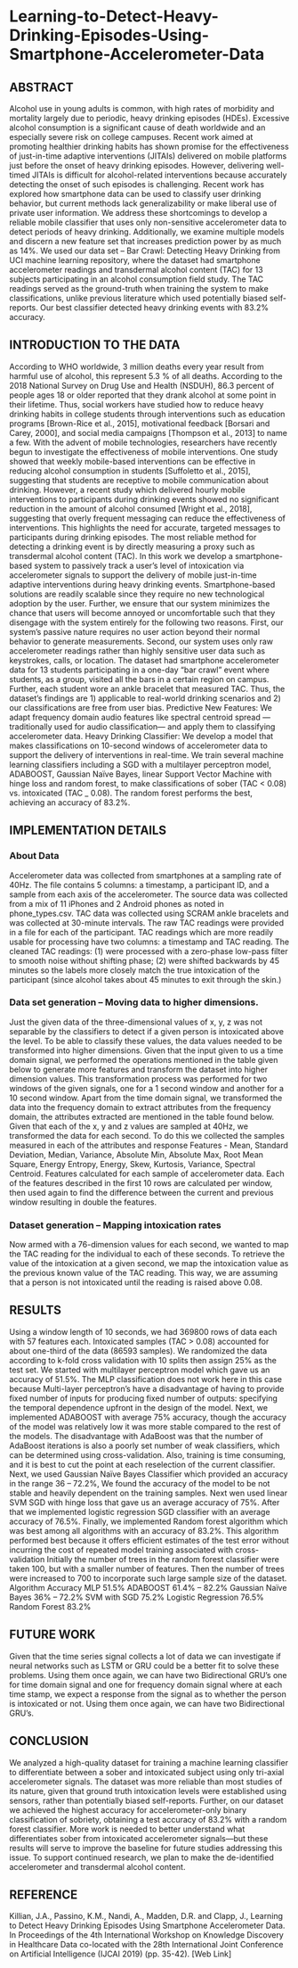 # Learning-to-Detect-Heavy-Drinking-Episodes-Using-Smartphone-Accelerometer-Data
## ABSTRACT
Alcohol use in young adults is common, with high rates of morbidity and mortality largely due to periodic, heavy drinking episodes (HDEs). Excessive alcohol consumption is a significant cause of death worldwide and an especially severe risk on college campuses. Recent work aimed at promoting healthier drinking habits has shown promise for the effectiveness of just-in-time adaptive interventions (JITAIs) delivered on mobile platforms just before the onset of heavy drinking episodes. However, delivering well-timed JITAIs is difficult for alcohol-related interventions because accurately detecting the onset of such episodes is challenging. Recent work has explored how smartphone data can be used to classify user drinking behavior, but current methods lack generalizability or make liberal use of private user information. We address these shortcomings to develop a reliable mobile classifier that uses only non-sensitive accelerometer data to detect periods of heavy drinking. Additionally, we examine multiple models and discern a new feature set that increases prediction power by as much as 14%. We used our data set – Bar Crawl: Detecting Heavy Drinking from UCI machine learning repository, where the dataset had smartphone accelerometer readings and transdermal alcohol content (TAC) for 13 subjects participating in an alcohol consumption field study. The TAC readings served as the ground-truth when training the system to make classifications, unlike previous literature which used potentially biased self-reports. Our best classifier detected heavy drinking events with 83.2% accuracy.
## INTRODUCTION TO THE DATA
According to WHO worldwide, 3 million deaths every year result from harmful use of alcohol, this represent 5.3 % of all deaths. According to the 2018 National Survey on Drug Use and Health (NSDUH), 86.3 percent of people ages 18 or older reported that they drank alcohol at some point in their lifetime. Thus, social workers have studied how to reduce heavy drinking habits in college students through interventions such as education programs [Brown-Rice et al., 2015], motivational
feedback [Borsari and Carey, 2000], and social media campaigns [Thompson et al., 2013] to name a few. With the advent of mobile technologies, researchers have recently begun to investigate the effectiveness of mobile interventions. One study showed that weekly mobile-based interventions can be effective in reducing alcohol consumption in students [Suffoletto et al., 2015], suggesting that students are receptive to mobile communication about drinking. However, a recent study which delivered hourly mobile interventions to participants during drinking events showed no significant reduction in the amount of alcohol consumed [Wright et al.,
2018], suggesting that overly frequent messaging can reduce the effectiveness of interventions. This highlights the need for accurate, targeted messages to participants during drinking episodes. The most reliable method for detecting a drinking event is by directly measuring a proxy such as transdermal alcohol content (TAC).
In this work we develop a smartphone-based system to passively track a user’s level of intoxication via accelerometer signals to support the delivery of mobile just-in-time adaptive interventions during heavy drinking events. Smartphone-based solutions are readily scalable since they require no new technological adoption by the user. Further, we ensure that our system minimizes the chance that users will become annoyed or uncomfortable such that they disengage with the system entirely for the following two reasons. First, our system’s passive nature requires no user action beyond their normal behavior to generate measurements. Second, our system uses only raw accelerometer readings rather than highly sensitive user data such as keystrokes, calls, or location. The dataset had smartphone accelerometer data for 13 students participating in a one-day “bar crawl” event where students, as a group, visited all the bars in a certain region on campus. Further, each student wore an ankle bracelet that measured TAC. Thus, the dataset’s findings are 1) applicable to real-world drinking scenarios and 2) our classifications are free from user bias.
Predictive New Features: We adapt frequency domain audio features like spectral centroid spread —traditionally used for audio classification— and apply them to classifying accelerometer data.
Heavy Drinking Classifier: We develop a model that makes
classifications on 10-second windows of accelerometer data to
support the delivery of interventions in real-time. We train several machine learning classifiers including a SGD with a multilayer perceptron model, ADABOOST, Gaussian Naïve Bayes, linear Support Vector Machine with hinge loss and random forest, to make classifications of sober (TAC < 0.08) vs. intoxicated (TAC _ 0.08). The random forest performs the best, achieving an accuracy of 83.2%.
## IMPLEMENTATION DETAILS
### About Data
Accelerometer data was collected from smartphones at a sampling rate of 40Hz. The file contains 5 columns: a timestamp, a participant ID, and a sample from each axis of the accelerometer. The source data was collected from a mix of 11 iPhones and 2 Android phones as noted in phone_types.csv. TAC data was collected using SCRAM ankle bracelets and was collected at 30-minute intervals. The raw TAC readings were
provided in a file for each of the participant. TAC readings which are more readily usable for processing have two columns: a timestamp and TAC reading. The cleaned TAC readings: (1) were processed with a zero-phase low-pass filter to smooth noise without shifting phase; (2) were shifted backwards by 45 minutes so the labels more closely match the true intoxication of the participant (since alcohol takes about 45 minutes to exit through the skin.)
### Data set generation – Moving data to higher dimensions.
Just the given data of the three-dimensional values of x, y, z was not separable by the classifiers to detect if a given person is intoxicated above the level. To be able to classify these values, the data values needed to be transformed into higher dimensions. Given that the input given to us a time domain signal, we performed the operations mentioned in the table given below to generate more features and transform the dataset into higher dimension values. This transformation process was performed for two windows of the given signals, one for a 1 second window and another for a 10 second window. Apart from the time domain signal, we transformed the data into the frequency domain to extract attributes from the frequency domain, the attributes extracted are mentioned in the table found below. Given that each of the x, y and z values are sampled at 40Hz, we transformed the data for each second. To do this we collected the samples measured in each of the attributes and response
Features - 
Mean,
Standard Deviation,
Median,
Variance,
Absolute Min,
Absolute Max,
Root Mean Square,
Energy Entropy,
Energy,
Skew,
Kurtosis,
Variance,
Spectral Centroid.
Features calculated for each sample of accelerometer data. Each of the features described in the first 10 rows are calculated per window, then used again to find the difference between the current and previous window resulting in double the features.
### Dataset generation – Mapping intoxication rates
Now armed with a 76-dimension values for each second, we wanted to map the TAC reading for the individual to each of these seconds. To retrieve the value of the intoxication at a given second, we map the intoxication value as the previous known value of the TAC reading. This way, we are assuming that a person is not intoxicated until the reading is raised above 0.08.
## RESULTS
Using a window length of 10 seconds, we had 369800 rows of data each with 57 features each. Intoxicated samples (TAC > 0.08) accounted for about one-third of the data (86593 samples). We randomized the data according to k-fold cross validation with 10 splits then assign 25% as the test set. We started with multilayer perceptron model which gave us an accuracy of 51.5%. The MLP classification does not work here in this case because Multi-layer perceptron’s have a disadvantage of having to provide fixed number of inputs for producing fixed number of outputs: specifying the temporal dependence upfront in the design of the model. Next, we implemented ADABOOST with average 75% accuracy, though the accuracy of the model was relatively low it was more stable compared to the rest of the models. The disadvantage with AdaBoost was that the number of AdaBoost iterations is also a poorly set number of weak classifiers, which can be determined using cross-validation. Also, training is time consuming, and it is best to cut the point at each reselection of the current classifier. Next, we used Gaussian Naïve Bayes Classifier which provided an accuracy in the range 36 – 72.2%, We found the accuracy of the model to be not stable and heavily dependent on the training samples. Next wen used linear SVM SGD with hinge loss that gave us an average accuracy of 75%. After that we implemented logistic regression SGD classifier with an average accuracy of 76.5%. Finally, we implemented Random forest algorithm which was best among all algorithms with an accuracy of 83.2%. This algorithm performed best because it offers efficient estimates of the test error without incurring the cost of repeated model training associated with cross-validation Initially the number of trees in the random forest classifier were taken 100, but with a smaller number of features. Then the number of trees were increased to 700 to incorporate such large sample size of the dataset.
Algorithm
Accuracy
MLP
51.5%
ADABOOST
61.4% – 82.2%
Gaussian Naïve Bayes
36% – 72.2%
SVM with SGD
75.2%
Logistic Regression
76.5%
Random Forest
83.2%
## FUTURE WORK
Given that the time series signal collects a lot of data we can investigate if neural networks such as LSTM or GRU could be a better fit to solve these problems. Using them once again, we can have two Bidirectional GRU’s one for time domain signal and one for frequency domain signal where at each time stamp, we expect a response from the signal as to whether the person is intoxicated or not. Using them once again, we can have two Bidirectional GRU’s.
## CONCLUSION
We analyzed a high-quality dataset for training a machine learning classifier to differentiate between a sober and intoxicated subject using only tri-axial accelerometer signals. The dataset was more reliable than most studies of its nature, given that ground truth intoxication levels were established using sensors, rather than potentially biased self-reports. Further, on our dataset we achieved the highest accuracy for accelerometer-only binary classification of sobriety, obtaining a test accuracy of 83.2% with a random forest classifier. More work is needed to better understand what differentiates sober from intoxicated accelerometer signals—but these results will serve to improve the baseline for future studies addressing this issue. To support continued research, we plan to make the de-identified accelerometer and transdermal alcohol content.
## REFERENCE
Killian, J.A., Passino, K.M., Nandi, A., Madden, D.R. and Clapp, J., Learning to Detect Heavy Drinking Episodes Using Smartphone Accelerometer Data. In Proceedings of the 4th International Workshop on Knowledge Discovery in Healthcare Data co-located with the 28th International Joint Conference on Artificial Intelligence (IJCAI 2019) (pp. 35-42). [Web Link]
